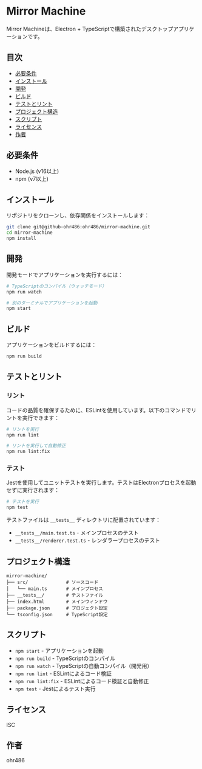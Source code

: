 # Mirror Machine

Mirror Machineは、Electron + TypeScriptで構築されたデスクトップアプリケーションです。

## 目次

- [必要条件](#必要条件)
- [インストール](#インストール)
- [開発](#開発)
- [ビルド](#ビルド)
- [テストとリント](#テストとリント)
- [プロジェクト構造](#プロジェクト構造)
- [スクリプト](#スクリプト)
- [ライセンス](#ライセンス)
- [作者](#作者)

## 必要条件

- Node.js (v16以上)
- npm (v7以上)

## インストール

リポジトリをクローンし、依存関係をインストールします：

```bash
git clone git@github-ohr486:ohr486/mirror-machine.git
cd mirror-machine
npm install
```

## 開発

開発モードでアプリケーションを実行するには：

```bash
# TypeScriptのコンパイル（ウォッチモード）
npm run watch

# 別のターミナルでアプリケーションを起動
npm start
```

## ビルド

アプリケーションをビルドするには：

```bash
npm run build
```

## テストとリント

### リント

コードの品質を確保するために、ESLintを使用しています。以下のコマンドでリントを実行できます：

```bash
# リントを実行
npm run lint

# リントを実行して自動修正
npm run lint:fix
```

### テスト

Jestを使用してユニットテストを実行します。テストはElectronプロセスを起動せずに実行されます：

```bash
# テストを実行
npm test
```

テストファイルは `__tests__` ディレクトリに配置されています：

- `__tests__/main.test.ts` - メインプロセスのテスト
- `__tests__/renderer.test.ts` - レンダラープロセスのテスト

## プロジェクト構造

```
mirror-machine/
├── src/              # ソースコード
│   └── main.ts       # メインプロセス
├── __tests__/        # テストファイル
├── index.html        # メインウィンドウ
├── package.json      # プロジェクト設定
└── tsconfig.json     # TypeScript設定
```

## スクリプト

- `npm start` - アプリケーションを起動
- `npm run build` - TypeScriptのコンパイル
- `npm run watch` - TypeScriptの自動コンパイル（開発用）
- `npm run lint` - ESLintによるコード検証
- `npm run lint:fix` - ESLintによるコード検証と自動修正
- `npm test` - Jestによるテスト実行

## ライセンス

ISC

## 作者

ohr486  
